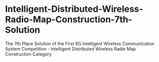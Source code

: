# Intelligent-Distributed-Wireless-Radio-Map-Construction-7th-Solution
The 7th Place Solution of the First 6G Intelligent Wireless Communication System Competition - Intelligent Distributed Wireless Radio Map Construction Category

